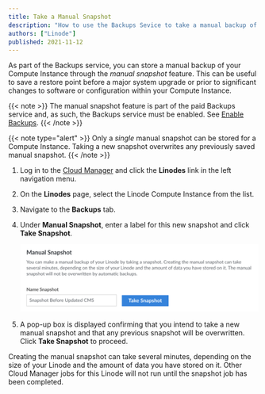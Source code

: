 ```yaml
---
title: Take a Manual Snapshot
description: "How to use the Backups Sevice to take a manual backup of a Linode Compute Instance."
authors: ["Linode"]
published: 2021-11-12
---
```


As part of the Backups service, you can store a manual backup of your Compute Instance through the *manual snapshot* feature. This can be useful to save a restore point before a major system upgrade or prior to significant changes to software or configuration within your Compute Instance.

{{< note >}}
The manual snapshot feature is part of the paid Backups service and, as such, the Backups service must be enabled. See [Enable Backups](/docs/products/storage/backups/guides/enable/).
{{< /note >}}

{{< note type="alert" >}}
Only a *single* manual snapshot can be stored for a Compute Instance. Taking a new snapshot overwrites any previously saved manual snapshot.
{{< /note >}}

1.  Log in to the [Cloud Manager](https://cloud.linode.com) and click the **Linodes** link in the left navigation menu.

1.  On the **Linodes** page, select the Linode Compute Instance from the list.

1.  Navigate to the **Backups** tab.

1.  Under **Manual Snapshot**, enter a label for this new snapshot and click **Take Snapshot**.

    ![Screenshot of the Manual Snapshot section within the Cloud Manager](backups-manual-snapshot.png)

1.  A pop-up box is displayed confirming that you intend to take a new manual snapshot and that any previous snapshot will be overwritten. Click **Take Snapshot** to proceed.

Creating the manual snapshot can take several minutes, depending on the size of your Linode and the amount of data you have stored on it. Other Cloud Manager jobs for this Linode will not run until the snapshot job has been completed.
